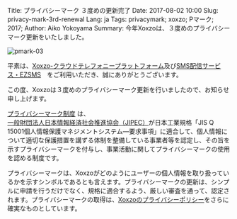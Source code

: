 Title: プライバシーマーク ３度めの更新完了
Date: 2017-08-02 10:00
Slug: privacy-mark-3rd-renewal
Lang: ja
Tags: privacymark; xoxzo; Pマーク; 2017;
Author: Aiko Yokoyama
Summary: 今年Xoxzoは、３度めのプライバシーマーク更新をいたしました。

![pmark-03](/images/pmark-03.jpg)

平素は、[Xoxzo-クラウドテレフォニープラットフォーム](https://www.xoxzo.com/ja/)及び[SMS配信サービス・EZSMS](https://www.ezsms.biz/ja/)　をご利用いただき、誠にありがとうございます。

この度、Xoxzoは３度めのプライバシーマーク更新を行いましたので、お知らせ申し上げます。

[プライバシーマーク制度](https://privacymark.jp/) は、[一般財団法人日本情報経済社会推進協会（JIPEC）](https://www.jipdec.or.jp/)が日本工業規格「JIS Q 15001個人情報保護マネジメントシステム―要求事項」に適合して、個人情報について適切な保護措置を講ずる体制を整備している事業者等を認定し、その旨を示すプライバシーマークを付与し、事業活動に関してプライバシーマークの使用を認める制度です。 

プライバシーマークは、Xoxzoがどのようにユーザーの個人情報を取り扱っているかを示すシンボルであるとも言えます。プライバシーマークの更新は、シンプルに申請を行うだけでなく、規格に適合するよう、厳しい審査を通って、認定されます。プライバシーマークの取得は、[Xoxzoのプライバシーポリシー](https://info.xoxzo.com/ja/privacy-policy/)をさらに確実なものとしています。
